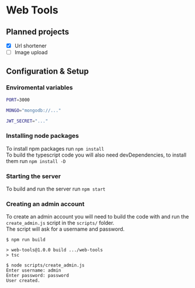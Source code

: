 # Web Tools

## Planned projects

- [X] Url shortener
- [ ] Image upload 

## Configuration & Setup

### Enviromental variables
```bash
PORT=3000

MONGO="mongodb://..."

JWT_SECRET="..."
```

### Installing node packages

To install npm packages run `npm install`  
To build the typescript code you will also need devDependencies, to install them run `npm install -D`

### Starting the server

To build and run the server run `npm start`

### Creating an admin account

To create an admin account you will need to build the code with and run the `create_admin.js` script in the `scripts/` folder.  
The script will ask for a username and password.
```
$ npm run build

> web-tools@1.0.0 build .../web-tools
> tsc

$ node scripts/create_admin.js
Enter username: admin
Enter password: password
User created.
```
